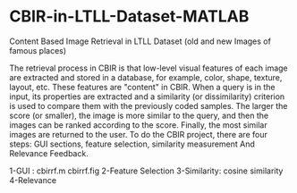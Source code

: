 # CBIR-in-LTLL-Dataset-MATLAB
Content Based Image Retrieval in LTLL Dataset (old and new Images of famous places) 

The retrieval process in CBIR is that low-level visual features of each image are extracted and stored in a database, 
for example, color, shape, texture, layout, etc. 
These features are "content" in CBIR. When a query is in the input, its properties are extracted and a similarity (or dissimilarity) 
criterion is used to compare them with the previously coded samples. 
The larger the score (or smaller), the image is more similar to the query, and then the images can be ranked according to the score. 
Finally, the most similar images are returned to the user. To do the CBIR project, there are four steps: 
GUI sections, feature selection, similarity measurement And Relevance Feedback.

1-GUI :
  cbirrf.m
  cbirrf.fig
2-Feature Selection
3-Similarity:
  cosine similarity
4-Relevance

